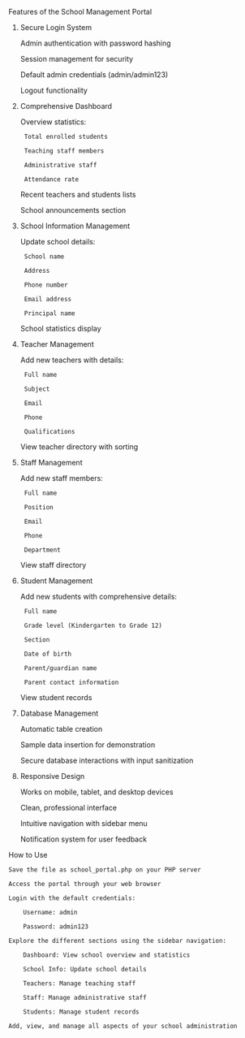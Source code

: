 Features of the School Management Portal
1. Secure Login System

    Admin authentication with password hashing

    Session management for security

    Default admin credentials (admin/admin123)

    Logout functionality

2. Comprehensive Dashboard

    Overview statistics:

        Total enrolled students

        Teaching staff members

        Administrative staff

        Attendance rate

    Recent teachers and students lists

    School announcements section

3. School Information Management

    Update school details:

        School name

        Address

        Phone number

        Email address

        Principal name

    School statistics display

4. Teacher Management

    Add new teachers with details:

        Full name

        Subject

        Email

        Phone

        Qualifications

    View teacher directory with sorting

5. Staff Management

    Add new staff members:

        Full name

        Position

        Email

        Phone

        Department

    View staff directory

6. Student Management

    Add new students with comprehensive details:

        Full name

        Grade level (Kindergarten to Grade 12)

        Section

        Date of birth

        Parent/guardian name

        Parent contact information

    View student records

7. Database Management

    Automatic table creation

    Sample data insertion for demonstration

    Secure database interactions with input sanitization

8. Responsive Design

    Works on mobile, tablet, and desktop devices

    Clean, professional interface

    Intuitive navigation with sidebar menu

    Notification system for user feedback

How to Use

    Save the file as school_portal.php on your PHP server

    Access the portal through your web browser

    Login with the default credentials:

        Username: admin

        Password: admin123

    Explore the different sections using the sidebar navigation:

        Dashboard: View school overview and statistics

        School Info: Update school details

        Teachers: Manage teaching staff

        Staff: Manage administrative staff

        Students: Manage student records

    Add, view, and manage all aspects of your school administration

